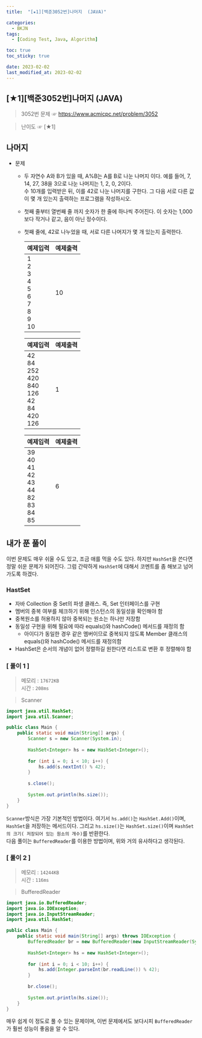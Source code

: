 ```yaml
---
title:  "[★1][백준3052번]나머지  (JAVA)" 

categories:
  - BKJN
tags:
  - [Coding Test, Java, Algorithm]

toc: true
toc_sticky: true

date: 2023-02-02
last_modified_at: 2023-02-02
---
```

[★1][백준3052번]나머지 (JAVA)
----
> 3052번 문제 ☞ <https://www.acmicpc.net/problem/3052> 

> 난이도 ☞ [★1]
  
## 나머지
  
- 문제
  - 두 자연수 A와 B가 있을 때, A%B는 A를 B로 나눈 나머지 이다. 예를 들어, 7, 14, 27, 38을 3으로 나눈 나머지는 1, 2, 0, 2이다.<br>수 10개를 입력받은 뒤, 이를 42로 나눈 나머지를 구한다. 그 다음 서로 다른 값이 몇 개 있는지 출력하는 프로그램을 작성하시오.
  - 첫째 줄부터 열번째 줄 까지 숫자가 한 줄에 하나씩 주어진다. 이 숫자는 1,000보다 작거나 같고, 음이 아닌 정수이다.
  - 첫째 줄에, 42로 나누었을 때, 서로 다른 나머지가 몇 개 있는지 출력한다.
    
	|예제입력|예제출력|
	|:--|:--|
	|1<br>2<br>3<br>4<br>5<br>6<br>7<br>8<br>9<br>10|10|

	|예제입력|예제출력|
	|:--|:--|
	|42<br>84<br>252<br>420<br>840<br>126<br>42<br>84<br>420<br>126|1|

	|예제입력|예제출력|
	|:--|:--|
	|39<br>40<br>41<br>42<br>43<br>44<br>82<br>83<br>84<br>85|6|

## 내가 푼 풀이  
이번 문제도 매우 쉬울 수도 있고, 조금 애를 먹을 수도 있다. 하지만 `HashSet`을 쓴다면 정말 쉬운 문제가 되어진다. 그럼 간략하게 `HashSet`에 대해서 코멘트를 좀 해보고 넘어가도록 하겠다.

### HastSet

- 자바 Collection 중 Set의 파생 클래스. 즉, Set 인터페이스를 구현
- 멤버의 중복 여부를 체크하기 위해 인스턴스의 동일성을 확인해야 함
- 중복원소를 허용하지 않아 중복되는 원소는 하나만 저장함
- 동일성 구현을 위해 필요에 따라 equals()와 hashCode() 메서드를 재정의 함
  - 아이디가 동일한 경우 같은 멤버이므로 중복되지 않도록 Member 클래스의 equals()와 hashCode() 메서드를 재정의함
- HashSet은 순서의 개념이 없어 정렬하길 원한다면 리스트로 변환 후 정렬해야 함

### [ 풀이 1 ]

>메모리 : `17672KB`  
>시간 : `208ms`  

>Scanner
  
```java
import java.util.HashSet;
import java.util.Scanner;

public class Main {
	public static void main(String[] args) {
		Scanner s = new Scanner(System.in);
		
		HashSet<Integer> hs = new HashSet<Integer>();
		
		for (int i = 0; i < 10; i++) {
			hs.add(s.nextInt() % 42);
		}
		
		s.close();
		
		System.out.println(hs.size());
	}
}
```
`Scanner`방식은 가장 기본적인 방법이다. 여기서 `hs.add()`는 `HashSet.Add()`이며, `HashSet`을 저장하는 메서드이다. 그리고 `hs.size()`는 `HashSet.size()`이며 `HashSet 의 크기( 저장되어 있는 원소의 개수)`를 반환한다.<br>다음 풀이는 `BufferedReader`를 이용한 방법이며, 위와 거의 유사하다고 생각된다.
### [ 풀이 2 ]  
>메모리 : `14244KB`  
>시간 : `116ms`  
  
>BufferedReader
  
```java
import java.io.BufferedReader;
import java.io.IOException;
import java.io.InputStreamReader;
import java.util.HashSet;

public class Main {
	public static void main(String[] args) throws IOException {
		BufferedReader br = new BufferedReader(new InputStreamReader(System.in));
		
		HashSet<Integer> hs = new HashSet<Integer>();
		
		for (int i = 0; i < 10; i++) {
			hs.add(Integer.parseInt(br.readLine()) % 42);
		}
		
		br.close();
		
		System.out.println(hs.size());
	}
}
```
매우 쉽게 이 정도로 풀 수 있는 문제이며, 이번 문제에서도 보다시피 `BufferedReader`가 훨씬 성능이 좋음을 알 수 있다.